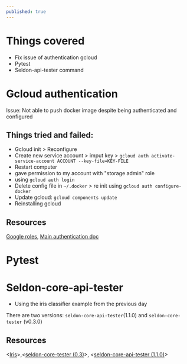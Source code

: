 ```yaml
---
published: true
---
```

# Things covered
- Fix issue of authentication gcloud
- Pytest
- Seldon-api-tester command

# Gcloud authentication
Issue:
Not able to push docker image despite being authenticated and configured

## Things tried and failed:
- Gcloud init  > Reconfigure
- Create new service account > imput key > `gcloud auth activate-service-account ACCOUNT --key-file=KEY-FILE`
- Restart computer
- gave permission to my account with "storage admin" role
- using `gcloud auth login`
- Delete config file in `~/.docker` > re init using `gcloud auth configure-docker`
- Update gcloud: `gcloud components update`
- Reinstalling gcloud


## Resources
[Google roles](https://cloud.google.com/container-registry/docs/access-control), [Main authentication doc](https://cloud.google.com/container-registry/docs/advanced-authentication)

# Pytest

# Seldon-core-api-tester
- Using the iris classifier example from the previous day

There are two versions: `seldon-core-api-tester`(1.1.0) and `seldon-core-tester` (v0.3.0)


## Resources
<[Iris](https://docs.seldon.io/projects/seldon-core/en/v1.1.0/examples/iris.html?highlight=iris)>,<[seldon-core-tester (0.3)](https://docs.seldon.io/projects/seldon-core/en/v0.3.0/examples/custom_endpoints.html)>, <[seldon-core-api-tester (1.1.0)](https://docs.seldon.io/projects/seldon-core/en/v0.3.0/workflow/api-testing.html#microservice-api-tester)>


